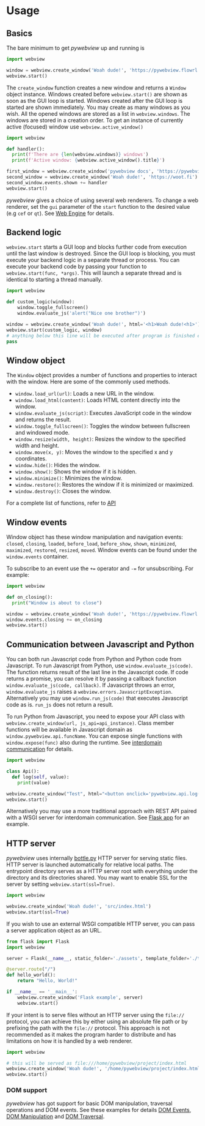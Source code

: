 # Usage

## Basics

The bare minimum to get _pywebview_ up and running is

``` python
import webview

window = webview.create_window('Woah dude!', 'https://pywebview.flowrl.com')
webview.start()
```

The `create_window` function creates a new window and returns a `Window` object instance. Windows created before `webview.start()` are shown as soon as the GUI loop is started. Windows created after the GUI loop is started are shown immediately. You may create as many windows as you wish. All the opened windows are stored as a list in `webview.windows`. The windows are stored in a creation order. To get an instance of currently active (focused) window use `webview.active_window()`


``` python
import webview

def handler():
  print(f'There are {len(webview.windows)} windows')
  print(f'Active window: {webview.active_window().title}')

first_window = webview.create_window('pywebview docs', 'https://pywebview.flowrl.com')
second_window = webview.create_window('Woah dude!', 'https://woot.fi')
second_window.events.shown += handler
webview.start()
```

_pywebview_ gives a choice of using several web renderers. To change a web renderer, set the `gui` parameter of the `start` function to the desired value (e.g `cef` or `qt`). See [Web Engine](/guide/web_engine.md) for details.


## Backend logic

`webview.start` starts a GUI loop and blocks further code from execution until the last window is destroyed. Since the GUI loop is blocking, you must execute your backend logic in a separate thread or process. You can execute your backend code by passing your function to `webview.start(func, *args)`. This will launch a separate thread and is identical to starting a thread manually.

``` python
import webview

def custom_logic(window):
    window.toggle_fullscreen()
    window.evaluate_js('alert("Nice one brother")')

window = webview.create_window('Woah dude!', html='<h1>Woah dude!<h1>')
webview.start(custom_logic, window)
# anything below this line will be executed after program is finished executing
pass
```

## Window object

The `Window` object provides a number of functions and properties to interact with the window. Here are some of the commonly used methods.

- `window.load_url(url)`: Loads a new URL in the window.
- `window.load_html(content)`: Loads HTML content directly into the window.
- `window.evaluate_js(script)`: Executes JavaScript code in the window and returns the result.
- `window.toggle_fullscreen()`: Toggles the window between fullscreen and windowed mode.
- `window.resize(width, height)`: Resizes the window to the specified width and height.
- `window.move(x, y)`: Moves the window to the specified x and y coordinates.
- `window.hide()`: Hides the window.
- `window.show()`: Shows the window if it is hidden.
- `window.minimize()`: Minimizes the window.
- `window.restore()`: Restores the window if it is minimized or maximized.
- `window.destroy()`: Closes the window.

For a complete list of functions, refer to [API](/api)

## Window events

Window object has these window manipulation and navigation events:  `closed`, `closing`, `loaded`, `before_load`, `before_show`, `shown`, `minimized`, `maximized`, `restored`, `resized`, `moved`. Window events can be found under the  `window.events` container.

To subscribe to an event use the `+=` operator and `-=` for unsubscribing. For example:

``` python
import webview

def on_closing():
  print("Window is about to close")

window = webview.create_window('Woah dude!', 'https://pywebview.flowrl.com')
window.events.closing += on_closing
webview.start()
```

## Communication between Javascript and Python

You can both run Javascript code from Python and Python code from Javascript. To run Javascript from Python, use `window.evaluate_js(code)`. The function returns result of the last line in the Javascript code. If code returns a promise, you can resolve it by passing a callback function `window.evaluate_js(code, callback)`. If Javascript throws an error, `window.evaluate_js` raises a `webview.errors.JavascriptException`. Alternatively you may use `window.run_js(code)` that executes Javascript code as is. `run_js` does not return a result.

To run Python from Javascript, you need to expose your API class with `webview.create_window(url, js_api=api_instance)`. Class member functions will be available in Javascript domain as `window.pywebview.api.funcName`. You can expose single functions with `window.expose(func)` also during the runtime. See [interdomain communication](/guide/interdomain.md) for details.

``` python
import webview

class Api():
  def log(self, value):
    print(value)

webview.create_window("Test", html="<button onclick='pywebview.api.log(\"Woah dude!\")'>Click me</button>", js_api=Api())
webview.start()
```

Alternatively you may use a more traditional approach with REST API paired with a WSGI server for interdomain communication. See [Flask app](https://github.com/r0x0r/pywebview/tree/master/examples/flask_app) for an example.

## HTTP server

_pywebview_ uses internally [bottle.py](https://bottlepy.org) HTTP server for serving static files. HTTP server is launched automatically for relative local paths. The entrypoint directory serves as a HTTP server root with everything under the directory and its directories shared. You may want to enable SSL for the server by setting `webview.start(ssl=True)`.

``` python
import webview

webview.create_window('Woah dude!', 'src/index.html')
webview.start(ssl=True)
```

If you wish to use an external WSGI compatible HTTP server, you can pass a server application object as an URL.

``` python
from flask import Flask
import webview

server = Flask(__name__, static_folder='./assets', template_folder='./templates')

@server.route("/")
def hello_world():
    return "Hello, World!"

if __name__ == '__main__':
    webview.create_window('Flask example', server)
    webview.start()

```

If your intent is to serve files without an HTTP server using the `file://` protocol, you can achieve this by either using an absolute file path or by prefixing the path with the `file://` protocol. This approach is not recommended as it makes the program harder to distribute and has limitations on how it is handled by a web renderer.

``` python
import webview

# this will be served as file:///home/pywebview/project/index.html
webview.create_window('Woah dude!', '/home/pywebview/project/index.html')
webview.start()
```

### DOM support

_pywebview_ has got support for basic DOM manipulation, traversal operations and DOM events. See these examples for details [DOM Events](/examples/dom_events), [DOM Manipulation](/examples/dom_manipulation) and [DOM Traversal](/examples/dom_traversal).
